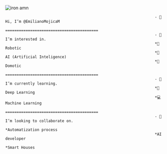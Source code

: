 


![iron amn](https://user-images.githubusercontent.com/99152739/153779142-9c108b6d-ca1e-424f-9a4c-484cb4195efc.gif)

                                                                      - 👋 Hi, I’m @EmilianoMojicaM
                                                                      =========================================
                                                                      - 👀 I’m interested in.
                                                                      *🦾Robotic
                                                                      *🤖 AI (Artificial Inteligence)
                                                                      *🏡 Domotic
                                                                      =========================================
                                                                      - 🌱 I’m currently learning.
                                                                      *👾 Deep Learning
                                                                      *💻Machine Learning
                                                                      =========================================
                                                                      - 💞 I’m looking to collaborate on.
                                                                      *Automatization process
                                                                      *AI developer
                                                                      *Smart Houses



